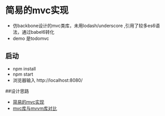 # 简易的mvc实现
- 仿backbone设计的mvc类库，未用lodash/underscore ,引用了较多es6语法，通过babel6转化
- demo 是todomvc 
## 启动

- npm install
- npm start 
- 浏览器输入 http://localhost:8080/

##设计思路

- [简易的mvc实现](https://github.com/laughing-pic-zhu/mvc/issues/1)
- [mvc库与mvvm库对比](https://github.com/laughing-pic-zhu/mvc/issues/2)
	